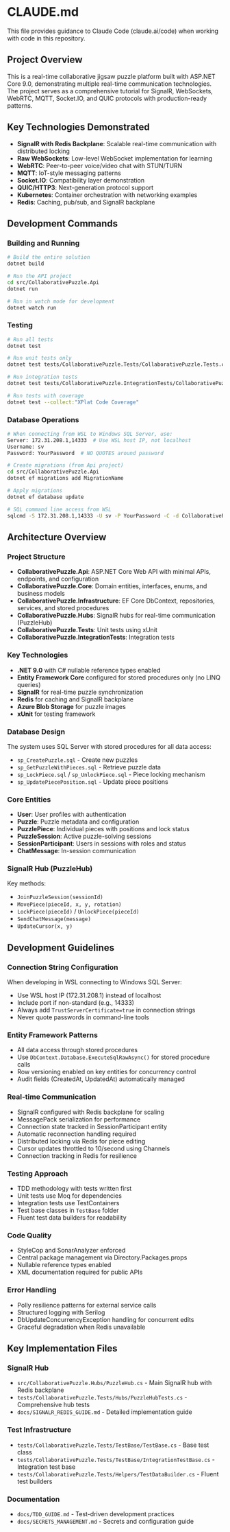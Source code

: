 # CLAUDE.md

This file provides guidance to Claude Code (claude.ai/code) when working with code in this repository.

## Project Overview

This is a real-time collaborative jigsaw puzzle platform built with ASP.NET Core 9.0, demonstrating multiple real-time communication technologies. The project serves as a comprehensive tutorial for SignalR, WebSockets, WebRTC, MQTT, Socket.IO, and QUIC protocols with production-ready patterns.

## Key Technologies Demonstrated

- **SignalR with Redis Backplane**: Scalable real-time communication with distributed locking
- **Raw WebSockets**: Low-level WebSocket implementation for learning
- **WebRTC**: Peer-to-peer voice/video chat with STUN/TURN
- **MQTT**: IoT-style messaging patterns
- **Socket.IO**: Compatibility layer demonstration
- **QUIC/HTTP3**: Next-generation protocol support
- **Kubernetes**: Container orchestration with networking examples
- **Redis**: Caching, pub/sub, and SignalR backplane

## Development Commands

### Building and Running
```bash
# Build the entire solution
dotnet build

# Run the API project
cd src/CollaborativePuzzle.Api
dotnet run

# Run in watch mode for development
dotnet watch run
```

### Testing
```bash
# Run all tests
dotnet test

# Run unit tests only
dotnet test tests/CollaborativePuzzle.Tests/CollaborativePuzzle.Tests.csproj

# Run integration tests
dotnet test tests/CollaborativePuzzle.IntegrationTests/CollaborativePuzzle.IntegrationTests.csproj

# Run tests with coverage
dotnet test --collect:"XPlat Code Coverage"
```

### Database Operations
```bash
# When connecting from WSL to Windows SQL Server, use:
Server: 172.31.208.1,14333  # Use WSL host IP, not localhost
Username: sv
Password: YourPassword  # NO QUOTES around password

# Create migrations (from Api project)
cd src/CollaborativePuzzle.Api
dotnet ef migrations add MigrationName

# Apply migrations
dotnet ef database update

# SQL command line access from WSL
sqlcmd -S 172.31.208.1,14333 -U sv -P YourPassword -C -d CollaborativePuzzle
```

## Architecture Overview

### Project Structure
- **CollaborativePuzzle.Api**: ASP.NET Core Web API with minimal APIs, endpoints, and configuration
- **CollaborativePuzzle.Core**: Domain entities, interfaces, enums, and business models
- **CollaborativePuzzle.Infrastructure**: EF Core DbContext, repositories, services, and stored procedures
- **CollaborativePuzzle.Hubs**: SignalR hubs for real-time communication (PuzzleHub)
- **CollaborativePuzzle.Tests**: Unit tests using xUnit
- **CollaborativePuzzle.IntegrationTests**: Integration tests

### Key Technologies
- **.NET 9.0** with C# nullable reference types enabled
- **Entity Framework Core** configured for stored procedures only (no LINQ queries)
- **SignalR** for real-time puzzle synchronization
- **Redis** for caching and SignalR backplane
- **Azure Blob Storage** for puzzle images
- **xUnit** for testing framework

### Database Design
The system uses SQL Server with stored procedures for all data access:
- `sp_CreatePuzzle.sql` - Create new puzzles
- `sp_GetPuzzleWithPieces.sql` - Retrieve puzzle data
- `sp_LockPiece.sql` / `sp_UnlockPiece.sql` - Piece locking mechanism
- `sp_UpdatePiecePosition.sql` - Update piece positions

### Core Entities
- **User**: User profiles with authentication
- **Puzzle**: Puzzle metadata and configuration
- **PuzzlePiece**: Individual pieces with positions and lock status
- **PuzzleSession**: Active puzzle-solving sessions
- **SessionParticipant**: Users in sessions with roles and status
- **ChatMessage**: In-session communication

### SignalR Hub (PuzzleHub)
Key methods:
- `JoinPuzzleSession(sessionId)`
- `MovePiece(pieceId, x, y, rotation)`
- `LockPiece(pieceId)` / `UnlockPiece(pieceId)`
- `SendChatMessage(message)`
- `UpdateCursor(x, y)`

## Development Guidelines

### Connection String Configuration
When developing in WSL connecting to Windows SQL Server:
- Use WSL host IP (172.31.208.1) instead of localhost
- Include port if non-standard (e.g., 14333)
- Always add `TrustServerCertificate=true` in connection strings
- Never quote passwords in command-line tools

### Entity Framework Patterns
- All data access through stored procedures
- Use `DbContext.Database.ExecuteSqlRawAsync()` for stored procedure calls
- Row versioning enabled on key entities for concurrency control
- Audit fields (CreatedAt, UpdatedAt) automatically managed

### Real-time Communication
- SignalR configured with Redis backplane for scaling
- MessagePack serialization for performance
- Connection state tracked in SessionParticipant entity
- Automatic reconnection handling required
- Distributed locking via Redis for piece editing
- Cursor updates throttled to 10/second using Channels
- Connection tracking in Redis for resilience

### Testing Approach
- TDD methodology with tests written first
- Unit tests use Moq for dependencies
- Integration tests use TestContainers
- Test base classes in `TestBase` folder
- Fluent test data builders for readability

### Code Quality
- StyleCop and SonarAnalyzer enforced
- Central package management via Directory.Packages.props
- Nullable reference types enabled
- XML documentation required for public APIs

### Error Handling
- Polly resilience patterns for external service calls
- Structured logging with Serilog
- DbUpdateConcurrencyException handling for concurrent edits
- Graceful degradation when Redis unavailable

## Key Implementation Files

### SignalR Hub
- `src/CollaborativePuzzle.Hubs/PuzzleHub.cs` - Main SignalR hub with Redis backplane
- `tests/CollaborativePuzzle.Tests/Hubs/PuzzleHubTests.cs` - Comprehensive hub tests
- `docs/SIGNALR_REDIS_GUIDE.md` - Detailed implementation guide

### Test Infrastructure
- `tests/CollaborativePuzzle.Tests/TestBase/TestBase.cs` - Base test class
- `tests/CollaborativePuzzle.Tests/TestBase/IntegrationTestBase.cs` - Integration test base
- `tests/CollaborativePuzzle.Tests/Helpers/TestDataBuilder.cs` - Fluent test builders

### Documentation
- `docs/TDD_GUIDE.md` - Test-driven development practices
- `docs/SECRETS_MANAGEMENT.md` - Secrets and configuration guide